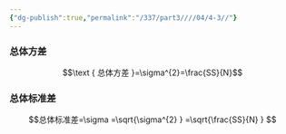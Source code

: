 ```yaml
---
{"dg-publish":true,"permalink":"/337/part3////04/4-3//"}
---
```


### 总体方差
$$\text { 总体方差 }=\sigma^{2}=\frac{SS}{N}$$
### 总体标准差
$$总体标准差=\sigma =\sqrt{\sigma^{2} } =\sqrt{\frac{SS}{N} } $$